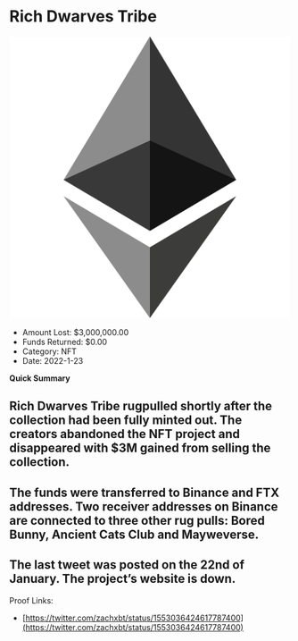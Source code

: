 # Rich Dwarves Tribe
![Rich Dwarves Tribe](/rektimages/Rich-Dwarves-Tribe.png)
- Amount Lost: $3,000,000.00
- Funds Returned: $0.00
- Category: NFT
- Date: 2022-1-23

**Quick Summary**

##  Rich Dwarves Tribe rugpulled shortly after the collection had been fully minted out. The creators abandoned the NFT project and disappeared with $3M gained from selling the collection. 

  


## The funds were transferred to Binance and FTX addresses. Two receiver addresses on Binance are connected to three other rug pulls: Bored Bunny, Ancient Cats Club and Mayweverse.

  


## The last tweet was posted on the 22nd of January. The project’s website is down. 


Proof Links:
- [https://twitter.com/zachxbt/status/1553036424617787400](https://twitter.com/zachxbt/status/1553036424617787400)


